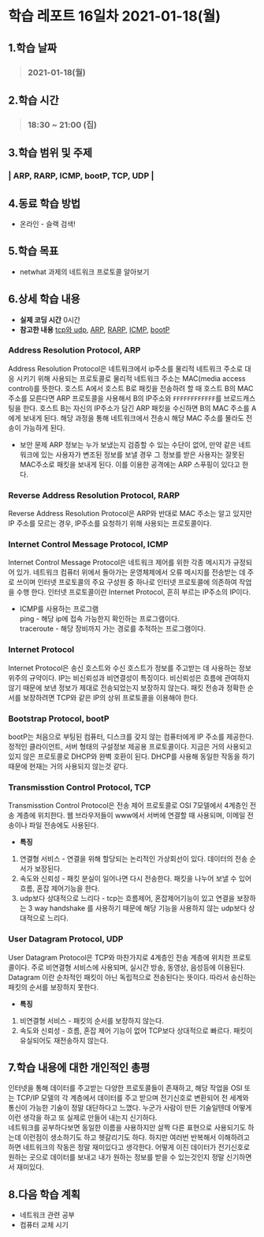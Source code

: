 # 학습 레포트 16일차 2021-01-18(월)
## 1.학습 날짜
> ### 2021-01-18(월)

 
## 2.학습 시간
> ### 18:30 ~ 21:00 (집)


## 3.학습 범위 및 주제
### | ARP, RARP, ICMP, bootP, TCP, UDP |

## 4.동료 학습 방법
- 온라인 - 슬랙 검색!

## 5.학습 목표
- netwhat 과제의 네트워크 프로토콜 알아보기


## 6.상세 학습 내용
- **실제 코딩 시간** 0시간
- **참고한 내용** [tcp와 udp](https://neohtux.tistory.com/231), [ARP](https://ko.wikipedia.org/wiki/%EC%A3%BC%EC%86%8C_%EA%B2%B0%EC%A0%95_%ED%94%84%EB%A1%9C%ED%86%A0%EC%BD%9C), [RARP](https://ko.wikipedia.org/wiki/%EC%97%AD%EC%88%9C_%EC%A3%BC%EC%86%8C_%EA%B2%B0%EC%A0%95_%ED%94%84%EB%A1%9C%ED%86%A0%EC%BD%9C), [ICMP](https://ko.wikipedia.org/wiki/%EC%9D%B8%ED%84%B0%EB%84%B7_%EC%A0%9C%EC%96%B4_%EB%A9%94%EC%8B%9C%EC%A7%80_%ED%94%84%EB%A1%9C%ED%86%A0%EC%BD%9C), [bootP](http://ktword.co.kr/abbr_view.php?m_temp1=1590&id=422)

### Address Resolution Protocol, ARP
Address Resolution Protocol은 네트워크에서 ip주소를 물리적 네트워크 주소로 대응 시키기 위해 사용되는 프로토콜로 물리적 네트워크 주소는 MAC(media access control)를 뜻한다. 호스트 A에서 호스트 B로 패킷을 전송하려 할 때 호스트 B의 MAC 주소를 모른다면 ARP 프로토콜을 사용해서 B의 IP주소와 `FFFFFFFFFFFF`를 브로드캐스팅을 한다. 호스트 B는 자신의 IP주소가 담긴 ARP 패킷을 수신하면 B의 MAC 주소를 A에게 보내게 된다. 해당 과정을 통해 네트워크에서 전송시 해당 MAC 주소를 몰라도 전송이 가능하게 된다.

- 보안 문제
ARP 정보는 누가 보냈는지 검증할 수 있는 수단이 없어, 만약 같은 네트워크에 있는 사용자가 변조된 정보를 보낼 경우 그 정보를 받은 사용자는 잘못된 MAC주소로 패킷을 보내게 된다. 이를 이용한 공격에는 ARP 스푸핑이 있다고 한다.

### Reverse Address Resolution Protocol, RARP
Reverse Address Resolution Protocol은 ARP와 반대로 MAC 주소는 알고 있지만 IP 주소를 모르는 경우, IP주소를 요청하기 위해 사용되는 프로토콜이다.

### Internet Control Message Protocol, ICMP
Internet Control Message Protocol은 네트워크 제어를 위한 각종 메시지가 규정되어 있가. 네트워크 컴퓨터 위에서 돌아가는 운영체제에서 오류 메시지를 전송받는 데 주로 쓰이며 인터넷 프로토콜의 주요 구성원 중 하나로 인터넷 프로토콜에 의존하여 작업을 수행 한다. 인터넷 프로토콜이란 Internet Protocol, 흔히 부르는 IP주소의 IP이다.
- ICMP를 사용하는 프로그램\
ping - 해당 ip에 접속 가능한지 확인하는 프로그램이다.\
traceroute - 해당 장비까지 가는 경로를 추적하는 프로그램이다.

### Internet Protocol
Internet Protocol은 송신 호스트와 수신 호스트가 정보를 주고받는 데 사용하는 정보 위주의 규약이다. IP는 비신뢰성과 비연결성이 특징이다. 비신뢰성은 흐름에 관여하지 않기 때문에 보낸 정보가 제대로 전송되었는지 보장하지 않는다. 패킷 전송과 정확한 순서를 보장하려면 TCP와 같은 IP의 상위 프로토콜을 이용해야 한다.

### Bootstrap Protocol, bootP
bootP는 처음으로 부팅된 컴퓨터, 디스크를 갖지 않는 컴퓨터에게 IP 주소를 제공한다.\
정적인 클라이언트, 서버 형태의 구설정보 제공용 프로토콜이다. 지금은 거의 사용되고 있지 않은 프로토콜로 DHCP와 완벽 호환이 된다. DHCP를 사용해 동일한 작동을 하기 때문에 현재는 거의 사용되지 않는것 같다.

### Transmisstion Control Protocol, TCP
Transmisstion Control Protocol은 전송 제어 프로토콜로 OSI 7모델에서 4계층인 전송 계층에 위치한다. 웹 브라우저들이 www에서 서버에 연결할 때 사용되며, 이메일 전송이나 파일 전송에도 사용된다.
- **특징**
1. 연결형 서비스 - 연결을 위해 할당되는 논리적인 가상회선이 있다. 데이터의 전송 순서가 보장된다.
2. 속도와 신뢰성 - 패킷 분실이 일어나면 다시 전송한다. 패킷을 나누어 보낼 수 있어 흐름, 혼잡 제어기능을 한다.
3. udp보다 상대적으로 느리다 - tcp는 흐름제어, 혼잡제어기능이 있고 연결을 보장하는 3 way handshake 를 사용하기 때문에 해당 기능을 사용하지 않는 udp보다 상대적으로 느리다.

### User Datagram Protocol, UDP
User Datagram Protocol은 TCP와 마찬가지로 4계층인 전송 계층에 위치한 프로토콜이다. 주로 비연결형 서비스에 사용되며, 실시간 방송, 동영상, 음성등에 이용된다. Datagram 이란 순차적인 패킷이 아닌 독립적으로 전송된다는 뜻이다. 따라서 송신하는 패킷의 순서를 보장하지 못한다. 
- **특징**
1. 비연결형 서비스 - 패킷의 순서를 보장하지 않는다.
2. 속도와 신뢰성 - 흐름, 혼잡 제어 기능이 없어 TCP보다 상대적으로 빠르다. 패킷이 유실되어도 재전송하지 않는다.

## 7.학습 내용에 대한 개인적인 총평
인터넷을 통해 데이터를 주고받는 다양한 프로토콜들이 존재하고, 해당 작업을 OSI 또는 TCP/IP 모델의 각 계층에서 데이터를 주고 받으며 전기신호로 변환되어 전 세계와 통신이 가능한 기술이 정말 대단하다고 느꼈다. 누군가 사람이 만든 기술일텐데 어떻게 이런 생각을 하고 또 실제로 만들어 내는지 신기하다.\
네트워크를 공부하다보면 동일한 이름을 사용하지만 살짝 다른 표현으로 사용되기도 하는데 이런점이 생소하기도 하고 헷갈리기도 하다. 하지만 여러번 반복해서 이해하려고 하면 네트워크의 작동은 정말 재미있다고 생각한다. 어떻게 이진 데이터가 전기신호로 원하는 곳으로 데이터를 보내고 내가 원하는 정보를 받을 수 있는것인지 정말 신기하면서 재미있다.

## 8.다음 학습 계획
- 네트워크 관련 공부
- 컴퓨터 교체 시기